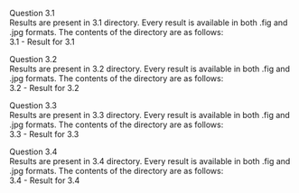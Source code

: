 Question 3.1\
  Results are present in 3.1 directory. Every result is available in both .fig and .jpg formats. The contents of the directory are as follows:\
    3.1 - Result for 3.1

Question 3.2\
  Results are present in 3.2 directory. Every result is available in both .fig and .jpg formats. The contents of the directory are as follows:\
    3.2 - Result for 3.2
    
Question 3.3\
  Results are present in 3.3 directory. Every result is available in both .fig and .jpg formats. The contents of the directory are as follows:\
    3.3 - Result for 3.3

Question 3.4\
  Results are present in 3.4 directory. Every result is available in both .fig and .jpg formats. The contents of the directory are as follows:\
    3.4 - Result for 3.4
    
